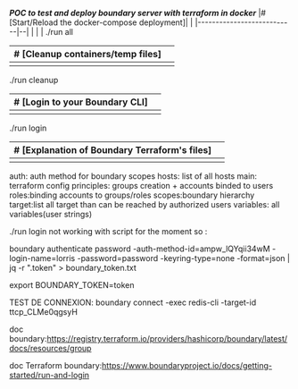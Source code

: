 ***POC to test and deploy boundary server with terraform in docker***
|#   [Start/Reload the docker-compose deployment]|  |
|---------------------------|--|
|                           |  |
./run all

|#   [Cleanup containers/temp files]|  |
|---------------------------|--|
|                           |  |
./run cleanup

|#   [Login to your Boundary CLI]|  |
|---------------------------|--|
|                           |  |
./run login


|#   [Explanation of Boundary Terraform's files]|  |
|---------------------------|--|
|                           |  |
auth: auth method for boundary scopes
hosts: list of all hosts
main: terraform config
principles: groups creation + accounts binded to users
roles:binding accounts to groups/roles
scopes:boundary hierarchy
target:list all target than can be reached by authorized users
variables: all variables(user strings)

./run login not working with script for the moment so :

boundary authenticate password -auth-method-id=ampw_lQYqii34wM -login-name=lorris -password=password -keyring-type=none -format=json | jq -r ".token" > boundary_token.txt

export BOUNDARY_TOKEN=token


TEST DE CONNEXION:
boundary connect -exec redis-cli -target-id ttcp_CLMe0qgsyH






doc boundary:https://registry.terraform.io/providers/hashicorp/boundary/latest/docs/resources/group

doc Terraform boundary:https://www.boundaryproject.io/docs/getting-started/run-and-login
